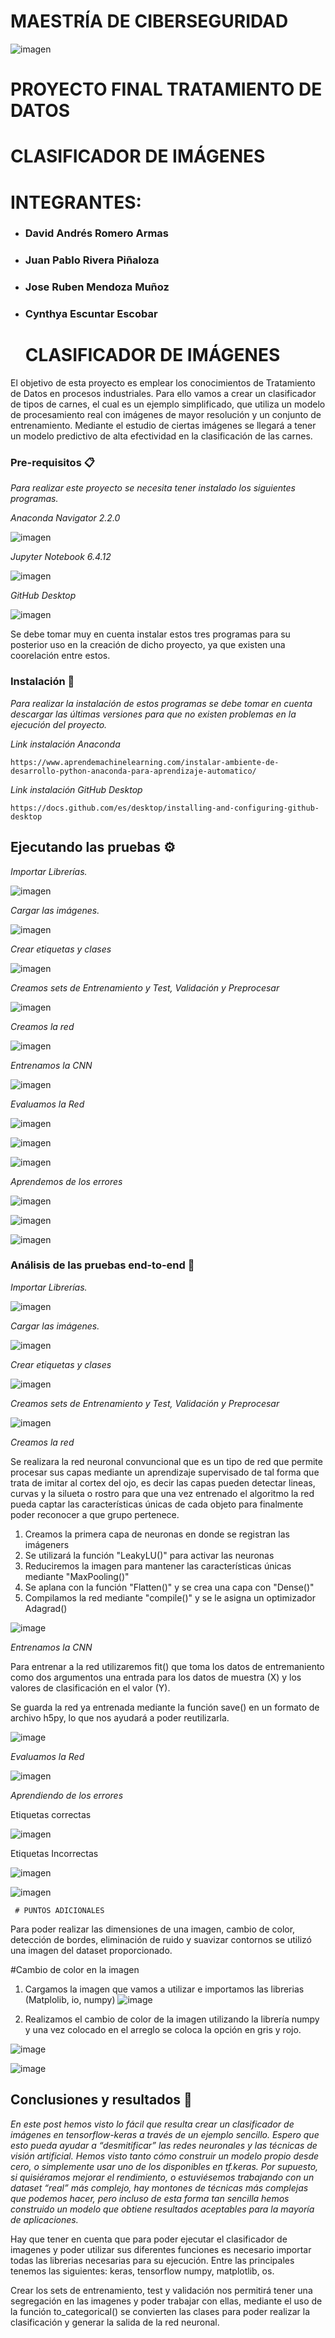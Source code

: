    # MAESTRÍA DE CIBERSEGURIDAD

![imagen](https://user-images.githubusercontent.com/111188486/188062560-3202f0fe-b03d-416c-b3e0-d49583283d1d.png)

# PROYECTO FINAL TRATAMIENTO DE DATOS
# CLASIFICADOR DE IMÁGENES
                   
# INTEGRANTES:
- ### David Andrés Romero Armas
- ### Juan Pablo Rivera Piñaloza
- ### Jose Ruben Mendoza Muñoz
- ### Cynthya Escuntar Escobar
  
  
     # CLASIFICADOR DE IMÁGENES

El objetivo de esta proyecto es emplear los conocimientos de Tratamiento de Datos en procesos industriales. Para ello vamos a crear un clasificador de tipos de carnes, el cual es un ejemplo simplificado, que utiliza un modelo de procesamiento real con imágenes de mayor resolución y un conjunto de entrenamiento.
Mediante el estudio de ciertas imágenes se llegará a tener un modelo predictivo de alta efectividad en la clasificación de las carnes.

### Pre-requisitos 📋

_Para realizar este proyecto se necesita tener instalado los siguientes programas._

_Anaconda Navigator 2.2.0_

![imagen](https://user-images.githubusercontent.com/111188486/188058787-259d8363-80c0-4d51-b5a2-6616f3bb9e3b.png)

_Jupyter Notebook 6.4.12_

![imagen](https://user-images.githubusercontent.com/111188486/188058593-d4b270bd-0b4e-4f9f-b17f-c03a65e6ccf1.png)

_GitHub Desktop_

![imagen](https://user-images.githubusercontent.com/111188486/188058638-658faa22-c067-4404-a11b-1c62149779c2.png)


Se debe tomar muy en cuenta instalar estos tres programas para su posterior uso en la creación de dicho proyecto, ya que existen una coorelación entre estos.


### Instalación 🔧

_Para realizar la instalación de estos programas se debe tomar en cuenta descargar las últimas versiones para que no existen problemas en la ejecución del proyecto._

_Link instalación Anaconda_

```
https://www.aprendemachinelearning.com/instalar-ambiente-de-desarrollo-python-anaconda-para-aprendizaje-automatico/
```

_Link instalación GitHub Desktop_

```
https://docs.github.com/es/desktop/installing-and-configuring-github-desktop
```

## Ejecutando las pruebas ⚙️

_Importar Librerías._

![imagen](https://user-images.githubusercontent.com/111188486/188059797-6a5cbd27-1299-4038-a65d-5dab2ee384db.png)

_Cargar las imágenes._

![imagen](https://user-images.githubusercontent.com/111188486/188059932-a278be30-6adf-4586-be4f-5f12bd29d61b.png)

_Crear etiquetas y clases_

![imagen](https://user-images.githubusercontent.com/111188486/188060081-0b7a0305-80d0-4a1d-b50d-0c3297e961d3.png)

_Creamos sets de Entrenamiento y Test, Validación y Preprocesar_

![imagen](https://user-images.githubusercontent.com/111188486/188060367-83bffce7-50fb-444b-ac18-381a956c99b0.png)

_Creamos la red_

![imagen](https://user-images.githubusercontent.com/111188486/188060496-5ff4c729-be82-4405-813c-480d28b7b959.png)

_Entrenamos la CNN_

![imagen](https://user-images.githubusercontent.com/111188486/188060650-5277aaf8-31d1-4c2c-bfd5-1cf0d495f366.png)

_Evaluamos la Red_

![imagen](https://user-images.githubusercontent.com/111188486/188060717-5170ed07-38f7-4705-bfa0-5558db10a663.png)

![imagen](https://user-images.githubusercontent.com/111188486/188330363-0fb8b952-aa67-4470-9153-eb5474b9e0a2.png)

![imagen](https://user-images.githubusercontent.com/111188486/188330420-bb75905e-08a9-4659-8b7a-f73408efb277.png)

_Aprendemos de los errores_

![imagen](https://user-images.githubusercontent.com/111188486/188330438-b4b3f49a-b2b6-4ac5-a9f7-1c76be54e3aa.png)

![imagen](https://user-images.githubusercontent.com/111188486/188330460-29eb8748-dc71-4998-ab4a-fff6e5fd7383.png)

![imagen](https://user-images.githubusercontent.com/111188486/188330516-9b4047cf-afa1-4c38-b84d-8060f8a5fdb5.png)


### Análisis de las pruebas end-to-end 🔩

_Importar Librerías._

![imagen](https://user-images.githubusercontent.com/111188486/188060907-fff5789c-c582-483a-a201-57cb11e612f7.png)

_Cargar las imágenes._

![imagen](https://user-images.githubusercontent.com/111188486/188060955-9a2a4950-d22e-40bb-bbf6-a3f990b803b0.png)

_Crear etiquetas y clases_

![imagen](https://user-images.githubusercontent.com/111188486/188061028-e7756f5c-8756-4d9e-a865-f94032323e1f.png)

_Creamos sets de Entrenamiento y Test, Validación y Preprocesar_

![imagen](https://user-images.githubusercontent.com/111188486/188061064-f330b17b-f9ca-4560-ac1a-d1ce89cdaa7c.png)

_Creamos la red_

Se realizara la red neuronal convuncional que es un tipo de red que permite procesar sus capas mediante un aprendizaje supervisado de tal forma que trata de imitar al cortex del ojo, es decir las capas pueden detectar lineas, curvas y la silueta o rostro para que una vez entrenado el algoritmo la red pueda captar las características únicas de cada objeto para finalmente poder reconocer a que grupo pertenece.


1) Creamos la primera capa de neuronas en donde se registran las imágeners
2) Se utilizará la función "LeakyLU()" para activar las neuronas
3) Reduciremos la imagen para mantener las características únicas mediante "MaxPooling()"
4) Se aplana con la función "Flatten()" y se crea una capa con "Dense()"
5) Compilamos la red mediante "compile()" y se le asigna un optimizador Adagrad()

![image](https://user-images.githubusercontent.com/111256602/188297518-5a43f543-ccdf-4205-9b12-9f6421c51d56.png)

_Entrenamos la CNN_

Para entrenar a la red utilizaremos fit() que toma los datos de entremaniento como dos argumentos una entrada para los datos de muestra (X) y los valores de clasificación en el valor (Y).

Se guarda la red ya entrenada mediante la función save() en un formato de archivo h5py, lo que nos ayudará a poder reutilizarla.

![image](https://user-images.githubusercontent.com/111256602/188298704-51fb9b0f-9d9a-4756-9382-5c8684d4edfb.png)

_Evaluamos la Red_

![imagen](https://user-images.githubusercontent.com/111188486/188330543-faa3efc6-4c48-498f-ae03-4c647fc7ac79.png)

_Aprendiendo de los errores_

Etiquetas correctas

![imagen](https://user-images.githubusercontent.com/111188486/188330579-f924bcdf-ccdb-448a-98c5-341913c6ebe8.png)

Etiquetas Incorrectas

![imagen](https://user-images.githubusercontent.com/111188486/188330585-24955da3-c8d4-41f8-a8a7-fe85d0e22e8d.png)

![imagen](https://user-images.githubusercontent.com/111188486/188330624-72feda2e-24e6-433d-89be-031adc56f2a3.png)


     # PUNTOS ADICIONALES
     
Para poder realizar las dimensiones de una imagen, cambio de color, detección de bordes, eliminación de ruido y suavizar contornos se utilizó una imagen del dataset proporcionado.
 
#Cambio de color en la imagen 

 1) Cargamos la imagen que vamos a utilizar e importamos las librerias (Matplolib, io, numpy)
 ![image](https://user-images.githubusercontent.com/111256602/188335064-44f883ec-2355-44a6-b4bf-130fed521e0f.png)

2) Realizamos el cambio de color de la imagen utilizando la librería numpy y una vez colocado en el arreglo se coloca la opción en gris y rojo.

![image](https://user-images.githubusercontent.com/111256602/188335164-a3c2262d-db79-478b-b0a0-9a0cec0d54dd.png)

![image](https://user-images.githubusercontent.com/111256602/188335196-01c20894-753c-4f49-a294-215417835dfe.png)





## Conclusiones y resultados 🎁
_En este post hemos visto lo fácil que resulta crear un clasificador de imágenes en tensorflow-keras a través de un ejemplo sencillo. Espero que esto pueda ayudar a “desmitificar” las redes neuronales y las técnicas de visión artificial. Hemos visto tanto cómo construir un modelo propio desde cero, o simplemente usar uno de los disponibles en tf.keras. Por supuesto, si quisiéramos mejorar el rendimiento, o estuviésemos trabajando con un dataset “real” más complejo, hay montones de técnicas más complejas que podemos hacer, pero incluso de esta forma tan sencilla hemos construido un modelo que obtiene resultados aceptables para la mayoría de aplicaciones._

Hay que tener en cuenta que para poder ejecutar el clasificador de imagenes y poder utilizar sus diferentes funciones es necesario importar todas las librerias necesarias para su ejecución. Entre las principales tenemos las siguientes: keras, tensorflow numpy, matplotlib, os.

Crear los sets de entrenamiento, test y validación nos permitirá tener una segregación en las imagenes y poder trabajar con ellas, mediante el uso de la función to_categorical() se convierten las clases para poder realizar la clasificación y generar la salida de la red neuronal.


